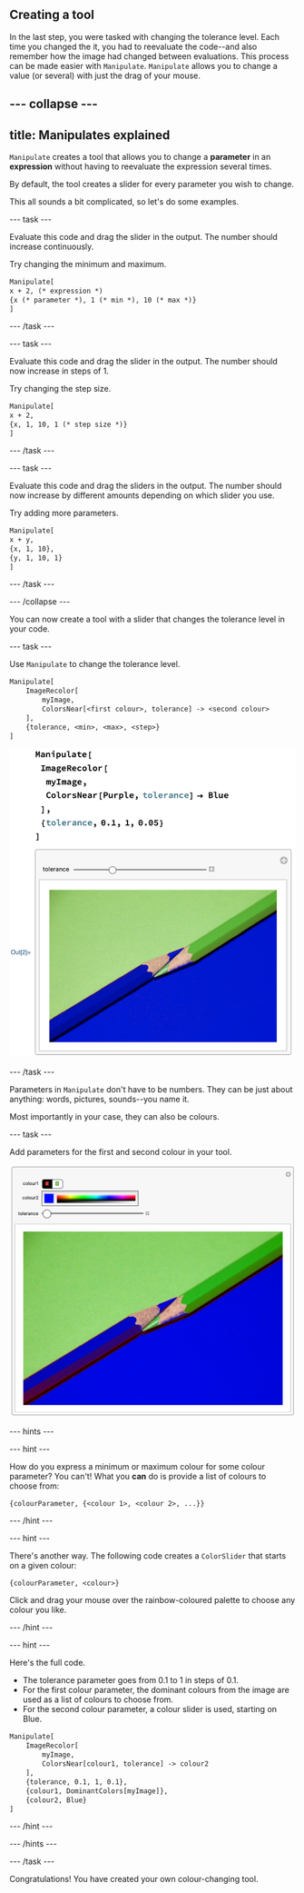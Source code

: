 ## Creating a tool

In the last step, you were tasked with changing the tolerance level. Each time you changed the it, you had to reevaluate the code--and also remember how the image had changed between evaluations.
This process can be made easier with `Manipulate`.
`Manipulate` allows you to change a value (or several) with just the drag of your mouse.

--- collapse ---
---
title: Manipulates explained
---

`Manipulate` creates a tool that allows you to change a **parameter** in an **expression** without having to reevaluate the expression several times.

By default, the tool creates a slider for every parameter you wish to change.


This all sounds a bit complicated, so let's do some examples.

--- task ---

Evaluate this code and drag the slider in the output.
The number should increase continuously.

Try changing the minimum and maximum.

```
Manipulate[
x + 2, (* expression *)
{x (* parameter *), 1 (* min *), 10 (* max *)}
]
```

--- /task ---

--- task ---

Evaluate this code and drag the slider in the output.
The number should now increase in steps of 1.

Try changing the step size.

```
Manipulate[
x + 2,
{x, 1, 10, 1 (* step size *)}
]
```

--- /task ---

--- task ---

Evaluate this code and drag the sliders in the output.
The number should now increase by different amounts depending on which slider you use.

Try adding more parameters.

```
Manipulate[
x + y,
{x, 1, 10},
{y, 1, 10, 1}
]
```

--- /task ---

--- /collapse ---

You can now create a tool with a slider that changes the tolerance level in your code.

--- task ---

Use `Manipulate` to change the tolerance level.

```
Manipulate[
    ImageRecolor[
        myImage,
        ColorsNear[<first colour>, tolerance] -> <second colour>
    ],
    {tolerance, <min>, <max>, <step>}
]
```

![Pencil Manipulate 1](images/PencilManipulate1.png)

--- /task ---

Parameters in `Manipulate` don't have to be numbers. They can be just about anything: words, pictures, sounds--you name it.

Most importantly in your case, they can also be colours.

--- task ---

Add parameters for the first and second colour in your tool.

![Pencil Manipulate 2](images/PencilManipulate2.png)

--- hints ---

--- hint ---

How do you express a minimum or maximum colour for some colour parameter?
You can't! What you **can** do is provide a list of colours to choose from:

```
{colourParameter, {<colour 1>, <colour 2>, ...}}
```

--- /hint ---

--- hint ---

There's another way. The following code creates a `ColorSlider` that starts on a given colour:

```
{colourParameter, <colour>}
```

Click and drag your mouse over the rainbow-coloured palette to choose any colour you like.

--- /hint ---

--- hint ---

Here's the full code.

+ The tolerance parameter goes from 0.1 to 1 in steps of 0.1.
+ For the first colour parameter, the dominant colours from the image are used as a list of colours to choose from.
+ For the second colour parameter, a colour slider is used, starting on Blue.

```
Manipulate[
    ImageRecolor[
        myImage,
        ColorsNear[colour1, tolerance] -> colour2
    ],
    {tolerance, 0.1, 1, 0.1},
    {colour1, DominantColors[myImage]},
    {colour2, Blue}
]
```

--- /hint ---

--- /hints ---

--- /task ---

Congratulations! You have created your own colour-changing tool.
